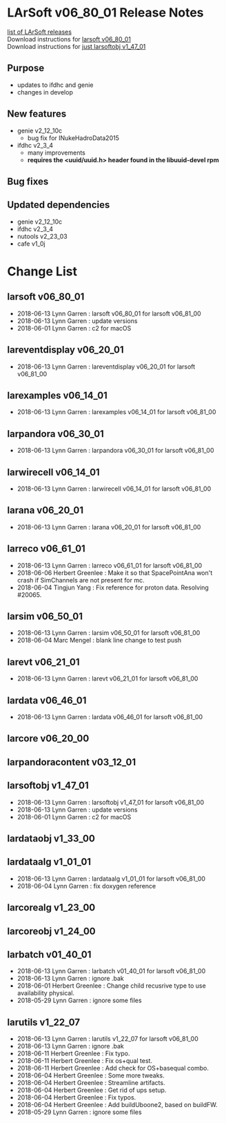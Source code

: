 # LArSoft v06_80_01 Release Notes



[list of LArSoft releases](LArSoft_release_list)  
Download instructions for [larsoft v06_80_01](https://scisoft.fnal.gov/scisoft/bundles/larsoft/v06_80_01/larsoft-v06_80_01.html)  
Download instructions for [just larsoftobj v1_47_01](https://scisoft.fnal.gov/scisoft/bundles/larsoftobj/v1_47_01/larsoftobj-v1_47_01.html)

## Purpose

-   updates to ifdhc and genie
-   changes in develop

## New features

-   genie v2_12_10c
    -   bug fix for INukeHadroData2015
-   ifdhc v2_3_4
    -   many improvements
    -   **requires the \<uuid/uuid.h\> header found in the libuuid-devel rpm**

## Bug fixes

## Updated dependencies

-   genie v2_12_10c
-   ifdhc v2_3_4
-   nutools v2_23_03
-   cafe v1_0j

# Change List

## larsoft v06_80_01

-   2018-06-13 Lynn Garren : larsoft v06_80_01 for larsoft v06_81_00
-   2018-06-13 Lynn Garren : update versions
-   2018-06-01 Lynn Garren : c2 for macOS

## lareventdisplay v06_20_01

-   2018-06-13 Lynn Garren : lareventdisplay v06_20_01 for larsoft v06_81_00

## larexamples v06_14_01

-   2018-06-13 Lynn Garren : larexamples v06_14_01 for larsoft v06_81_00

## larpandora v06_30_01

-   2018-06-13 Lynn Garren : larpandora v06_30_01 for larsoft v06_81_00

## larwirecell v06_14_01

-   2018-06-13 Lynn Garren : larwirecell v06_14_01 for larsoft v06_81_00

## larana v06_20_01

-   2018-06-13 Lynn Garren : larana v06_20_01 for larsoft v06_81_00

## larreco v06_61_01

-   2018-06-13 Lynn Garren : larreco v06_61_01 for larsoft v06_81_00
-   2018-06-06 Herbert Greenlee : Make it so that SpacePointAna won't crash if SimChannels are not present for mc.
-   2018-06-04 Tingjun Yang : Fix reference for proton data. Resolving \#20065.

## larsim v06_50_01

-   2018-06-13 Lynn Garren : larsim v06_50_01 for larsoft v06_81_00
-   2018-06-04 Marc Mengel : blank line change to test push

## larevt v06_21_01

-   2018-06-13 Lynn Garren : larevt v06_21_01 for larsoft v06_81_00

## lardata v06_46_01

-   2018-06-13 Lynn Garren : lardata v06_46_01 for larsoft v06_81_00

## larcore v06_20_00

## larpandoracontent v03_12_01

## larsoftobj v1_47_01

-   2018-06-13 Lynn Garren : larsoftobj v1_47_01 for larsoft v06_81_00
-   2018-06-13 Lynn Garren : update versions
-   2018-06-01 Lynn Garren : c2 for macOS

## lardataobj v1_33_00

## lardataalg v1_01_01

-   2018-06-13 Lynn Garren : lardataalg v1_01_01 for larsoft v06_81_00
-   2018-06-04 Lynn Garren : fix doxygen reference

## larcorealg v1_23_00

## larcoreobj v1_24_00

## larbatch v01_40_01

-   2018-06-13 Lynn Garren : larbatch v01_40_01 for larsoft v06_81_00
-   2018-06-13 Lynn Garren : ignore .bak
-   2018-06-01 Herbert Greenlee : Change child recusrive type to use availability physical.
-   2018-05-29 Lynn Garren : ignore some files

## larutils v1_22_07

-   2018-06-13 Lynn Garren : larutils v1_22_07 for larsoft v06_81_00
-   2018-06-13 Lynn Garren : ignore .bak
-   2018-06-11 Herbert Greenlee : Fix typo.
-   2018-06-11 Herbert Greenlee : Fix os+qual test.
-   2018-06-11 Herbert Greenlee : Add check for OS+basequal combo.
-   2018-06-04 Herbert Greenlee : Some more tweaks.
-   2018-06-04 Herbert Greenlee : Streamline artifacts.
-   2018-06-04 Herbert Greenlee : Get rid of ups setup.
-   2018-06-04 Herbert Greenlee : Fix typos.
-   2018-06-04 Herbert Greenlee : Add buildUboone2, based on buildFW.
-   2018-05-29 Lynn Garren : ignore some files

